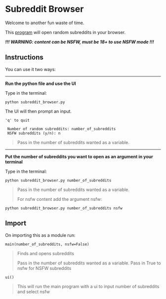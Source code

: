 # Subreddit Browser

Welcome to another fun waste of time.

This [program](subreddit_browser.py) will open random subreddits in your browser.

**_!!! WARNING: content can be NSFW, must be 18+ to use NSFW mode !!!_**

## Instructions

You can use it two ways:

---

**Run the python file and use the UI**

Type in the terminal:

`python subreddit_browser.py`

The UI will then prompt an input.

```
'q' to quit

 Number of random subreddits: number_of_subreddits
 NSFW subreddits (y/n): n
```

> Pass in the number of subreddits wanted as a variable.

---

**Put the number of subreddits you want to open as an argument in your terminal**

Type in the terminal:

`python subreddit_browser.py number_of_subreddits `

> Pass in the number of subreddits wanted as a variable.
>
> For nsfw content add the argument nsfw:

`python subreddit_browser.py number_of_subreddits nsfw`

## Import

On importing this as a module run:

`main(number_of_subreddits, nsfw=False)`

> Finds and opens subreddits
>
> Pass in the number of subreddits wanted as a variable.
> Pass in True to nsfw for NSFW subreddits

`ui()`

> This will run the main program with a ui to input number of subreddits and select nsfw
